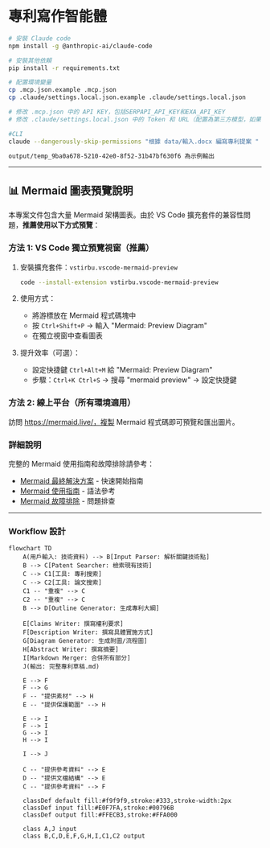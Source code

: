 # 專利寫作智能體


```bash
# 安裝 Claude code
npm install -g @anthropic-ai/claude-code

# 安裝其他依賴
pip install -r requirements.txt

# 配置環境變量
cp .mcp.json.example .mcp.json
cp .claude/settings.local.json.example .claude/settings.local.json

# 修改 .mcp.json 中的 API KEY，包括SERPAPI_API_KEY和EXA_API_KEY
# 修改 .claude/settings.local.json 中的 Token 和 URL（配置為第三方模型，如果不使用第三方，刪除掉以ANTHROPIC開頭的env即可）

#CLI
claude --dangerously-skip-permissions "根據 data/輸入.docx 編寫專利提案 " -p  --output-format stream-json --verbose

output/temp_9ba0a678-5210-42e0-8f52-31b47bf630f6 為示例輸出

```

---

## 📊 Mermaid 圖表預覽說明

本專案文件包含大量 Mermaid 架構圖表。由於 VS Code 擴充套件的兼容性問題，**推薦使用以下方式預覽**：

### 方法 1: VS Code 獨立預覽視窗（推薦）

1. 安裝擴充套件：`vstirbu.vscode-mermaid-preview`
   ```bash
   code --install-extension vstirbu.vscode-mermaid-preview
   ```

2. 使用方式：
   - 將游標放在 Mermaid 程式碼塊中
   - 按 `Ctrl+Shift+P` → 輸入 "Mermaid: Preview Diagram"
   - 在獨立視窗中查看圖表

3. 提升效率（可選）：
   - 設定快捷鍵 `Ctrl+Alt+M` 給 "Mermaid: Preview Diagram"
   - 步驟：`Ctrl+K Ctrl+S` → 搜尋 "mermaid preview" → 設定快捷鍵

### 方法 2: 線上平台（所有環境適用）

訪問 https://mermaid.live/，複製 Mermaid 程式碼即可預覽和匯出圖片。

### 詳細說明

完整的 Mermaid 使用指南和故障排除請參考：
- [Mermaid 最終解決方案](docs/troubleshooting/Mermaid_最終解決方案.md) - 快速開始指南
- [Mermaid 使用指南](docs/troubleshooting/Mermaid_使用指南.md) - 語法參考
- [Mermaid 故障排除](docs/troubleshooting/Mermaid_故障排除.md) - 問題排查

---


### Workflow 設計

```mermaid
flowchart TD
    A(用戶輸入: 技術資料) --> B[Input Parser: 解析關鍵技術點]
    B --> C[Patent Searcher: 檢索現有技術]
    C --> C1[工具: 專利搜索]
    C --> C2[工具: 論文搜索]
    C1 -- "重複" --> C
    C2 -- "重複" --> C
    B --> D[Outline Generator: 生成專利大綱]

    E[Claims Writer: 撰寫權利要求]
    F[Description Writer: 撰寫具體實施方式]
    G[Diagram Generator: 生成附圖/流程圖]
    H[Abstract Writer: 撰寫摘要]
    I[Markdown Merger: 合併所有部分]
    J(輸出: 完整專利草稿.md)

    E --> F
    F --> G
    F -- "提供素材" --> H
    E -- "提供保護範圍" --> H

    E --> I
    F --> I
    G --> I
    H --> I

    I --> J

    C -- "提供參考資料" --> E
    D -- "提供文檔結構" --> E
    C -- "提供參考資料" --> F

    classDef default fill:#f9f9f9,stroke:#333,stroke-width:2px
    classDef input fill:#E0F7FA,stroke:#00796B
    classDef output fill:#FFECB3,stroke:#FFA000

    class A,J input
    class B,C,D,E,F,G,H,I,C1,C2 output
```

